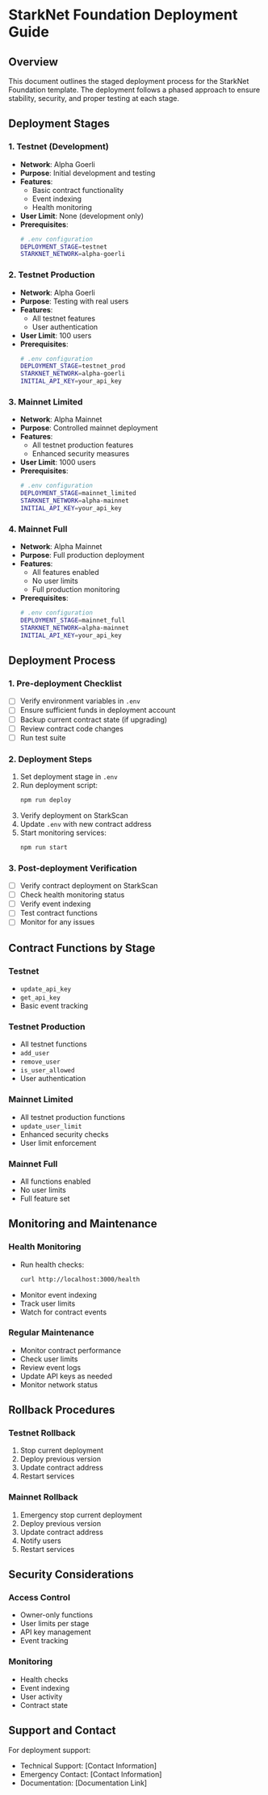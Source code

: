 # StarkNet Foundation Deployment Guide

## Overview
This document outlines the staged deployment process for the StarkNet Foundation template. The deployment follows a phased approach to ensure stability, security, and proper testing at each stage.

## Deployment Stages

### 1. Testnet (Development)
- **Network**: Alpha Goerli
- **Purpose**: Initial development and testing
- **Features**:
  - Basic contract functionality
  - Event indexing
  - Health monitoring
- **User Limit**: None (development only)
- **Prerequisites**:
  ```bash
  # .env configuration
  DEPLOYMENT_STAGE=testnet
  STARKNET_NETWORK=alpha-goerli
  ```

### 2. Testnet Production
- **Network**: Alpha Goerli
- **Purpose**: Testing with real users
- **Features**:
  - All testnet features
  - User authentication
- **User Limit**: 100 users
- **Prerequisites**:
  ```bash
  # .env configuration
  DEPLOYMENT_STAGE=testnet_prod
  STARKNET_NETWORK=alpha-goerli
  INITIAL_API_KEY=your_api_key
  ```

### 3. Mainnet Limited
- **Network**: Alpha Mainnet
- **Purpose**: Controlled mainnet deployment
- **Features**:
  - All testnet production features
  - Enhanced security measures
- **User Limit**: 1000 users
- **Prerequisites**:
  ```bash
  # .env configuration
  DEPLOYMENT_STAGE=mainnet_limited
  STARKNET_NETWORK=alpha-mainnet
  INITIAL_API_KEY=your_api_key
  ```

### 4. Mainnet Full
- **Network**: Alpha Mainnet
- **Purpose**: Full production deployment
- **Features**:
  - All features enabled
  - No user limits
  - Full production monitoring
- **Prerequisites**:
  ```bash
  # .env configuration
  DEPLOYMENT_STAGE=mainnet_full
  STARKNET_NETWORK=alpha-mainnet
  INITIAL_API_KEY=your_api_key
  ```

## Deployment Process

### 1. Pre-deployment Checklist
- [ ] Verify environment variables in `.env`
- [ ] Ensure sufficient funds in deployment account
- [ ] Backup current contract state (if upgrading)
- [ ] Review contract code changes
- [ ] Run test suite

### 2. Deployment Steps
1. Set deployment stage in `.env`
2. Run deployment script:
   ```bash
   npm run deploy
   ```
3. Verify deployment on StarkScan
4. Update `.env` with new contract address
5. Start monitoring services:
   ```bash
   npm run start
   ```

### 3. Post-deployment Verification
- [ ] Verify contract deployment on StarkScan
- [ ] Check health monitoring status
- [ ] Verify event indexing
- [ ] Test contract functions
- [ ] Monitor for any issues

## Contract Functions by Stage

### Testnet
- `update_api_key`
- `get_api_key`
- Basic event tracking

### Testnet Production
- All testnet functions
- `add_user`
- `remove_user`
- `is_user_allowed`
- User authentication

### Mainnet Limited
- All testnet production functions
- `update_user_limit`
- Enhanced security checks
- User limit enforcement

### Mainnet Full
- All functions enabled
- No user limits
- Full feature set

## Monitoring and Maintenance

### Health Monitoring
- Run health checks:
  ```bash
  curl http://localhost:3000/health
  ```
- Monitor event indexing
- Track user limits
- Watch for contract events

### Regular Maintenance
- Monitor contract performance
- Check user limits
- Review event logs
- Update API keys as needed
- Monitor network status

## Rollback Procedures

### Testnet Rollback
1. Stop current deployment
2. Deploy previous version
3. Update contract address
4. Restart services

### Mainnet Rollback
1. Emergency stop current deployment
2. Deploy previous version
3. Update contract address
4. Notify users
5. Restart services

## Security Considerations

### Access Control
- Owner-only functions
- User limits per stage
- API key management
- Event tracking

### Monitoring
- Health checks
- Event indexing
- User activity
- Contract state

## Support and Contact

For deployment support:
- Technical Support: [Contact Information]
- Emergency Contact: [Contact Information]
- Documentation: [Documentation Link] 